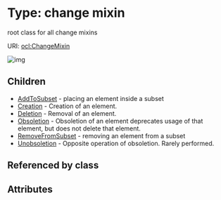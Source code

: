 
# Type: change mixin


root class for all change mixins

URI: [ocl:ChangeMixin](http://w3id.org/oclChangeMixin)


![img](http://yuml.me/diagram/nofunky;dir:TB/class/[Unobsoletion],[RemoveFromSubset],[Obsoletion],[Deletion],[Creation],[ChangeMixin]^-[Unobsoletion],[ChangeMixin]^-[RemoveFromSubset],[ChangeMixin]^-[Obsoletion],[ChangeMixin]^-[Deletion],[ChangeMixin]^-[Creation],[ChangeMixin]^-[AddToSubset],[AddToSubset])

## Children

 * [AddToSubset](AddToSubset.md) - placing an element inside a subset
 * [Creation](Creation.md) - Creation of an element.
 * [Deletion](Deletion.md) - Removal of an element.
 * [Obsoletion](Obsoletion.md) - Obsoletion of an element deprecates usage of that element, but does not delete that element.
 * [RemoveFromSubset](RemoveFromSubset.md) - removing an element from a subset
 * [Unobsoletion](Unobsoletion.md) - Opposite operation of obsoletion. Rarely performed.

## Referenced by class


## Attributes

